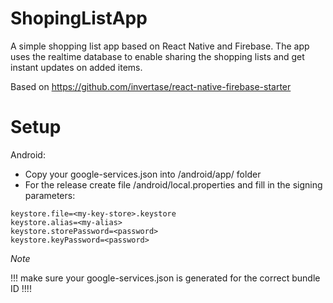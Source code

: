 # ShopingListApp

A simple shopping list app based on React Native and Firebase. The app uses the realtime database to enable sharing the shopping lists and get instant updates on added items.

Based on https://github.com/invertase/react-native-firebase-starter

# Setup

Android:
* Copy your google-services.json into /android/app/ folder
* For the release create file /android/local.properties and fill in the signing parameters:
```
keystore.file=<my-key-store>.keystore
keystore.alias=<my-alias>
keystore.storePassword=<password>
keystore.keyPassword=<password>
```
  
  

*Note*

!!! make sure your google-services.json is generated for the correct bundle ID !!!!
